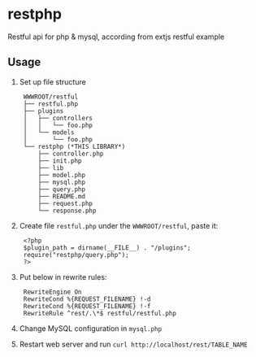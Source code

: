 restphp
=======

Restful api for php & mysql, according from extjs restful example


Usage
-----

1. Set up file structure

        WWWROOT/restful
        ├── restful.php
        ├── plugins
        │   ├── controllers
        │   │   └── foo.php
        │   └── models
        │       └── foo.php
        └── restphp (*THIS LIBRARY*)
            ├── controller.php
            ├── init.php
            ├── lib
            ├── model.php
            ├── mysql.php
            ├── query.php
            ├── README.md
            ├── request.php
            └── response.php

2. Create file `restful.php` under the `WWWROOT/restful`, paste it:

        <?php
        $plugin_path = dirname(__FILE__) . "/plugins";
        require("restphp/query.php");
        ?>

3. Put below in rewrite rules:

        RewriteEngine On
        RewriteCond %{REQUEST_FILENAME} !-d
        RewriteCond %{REQUEST_FILENAME} !-f
        RewriteRule ^rest/.\*$ restful/restful.php

4. Change MySQL configuration in `mysql.php`
5. Restart web server and run `curl http://localhost/rest/TABLE_NAME`
